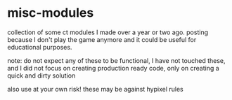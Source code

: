 # misc-modules
collection of some ct modules I made over a year or two ago. posting because I don't play the game anymore and it could be useful for educational purposes.

note: do not expect any of these to be functional, I have not touched these, and I did not focus on creating production ready code, only on creating a quick and dirty solution

also use at your own risk! these may be against hypixel rules
